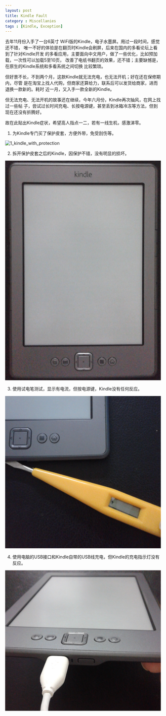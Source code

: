 ```yaml
---
layout: post
title: Kindle Fault
category : Miscellanies
tags : [Kindle, Exception]
---
```


去年11月份入手了一台6英寸 WiFi版的Kindle，电子水墨屏。用过一段时间，感觉还不错， 唯一不好的体验是在翻页时Kindle会刷屏，后来在国内的多看论坛上看到了针对Kindle开发 的多看应用，主要面向中文用户，做了一些优化，比如预加载，一次性可以加载5至10页， 改善了电纸书翻页的效果，还不错；主要缺憾是，在原生的Kindle系统和多看系统之间切换 比较繁琐。

但好景不长，不到两个月，这款Kindle就无法充电，也无法开机；好在还在保修期内，尽管 是在淘宝上找人代购，但商家还算给力，联系后可以发货给商家，进而退换一款新的。耗时 近一月，又入手一款全新的Kindle。

但无法充电、无法开机的故事还在继续，今年六月份，Kindle再次抽风，在网上找过一些帖 子，尝试过长时间充电、长按电源键，甚至丢到冰箱冷冻等方法，但到现在还没有折腾好。

故在此贴出Kindle症状，希望高人指点一二，若有一线生机，感激涕零。

1) 为Kindle专门买了保护皮套，方便外带，免受刮伤等。

![1_kindle_with_protection](http://dylanninin.com/assets/images/2013/1_kindle_with_protection.jpg)

2) 拆开保护皮套之后的Kindle，因保护不错，没有明显的损坏。

![2_kindle](/assets/themes/images/2012/2_kindle.jpg)

3) 使用试电笔测试，显示有电流，但按电源键，Kindle没有任何反应。

![3_kindle_inductor_test](/assets/themes/images/2012/3_kindle_inductor_test.jpg)

4) 使用电脑的USB接口和Kindle自带的USB线充电，但Kindle的充电指示灯没有反应。

![4_kindle_charge](/assets/themes/images/2012/4_kindle_charge.jpg)